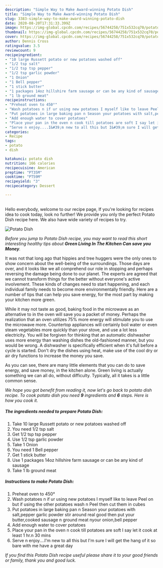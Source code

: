 ```yaml
---
description: "Simple Way to Make Award-winning Potato Dish"
title: "Simple Way to Make Award-winning Potato Dish"
slug: 3383-simple-way-to-make-award-winning-potato-dish
date: 2020-08-20T17:31:33.399Z
image: https://img-global.cpcdn.com/recipes/56744258/751x532cq70/potato-dish-recipe-main-photo.jpg
thumbnail: https://img-global.cpcdn.com/recipes/56744258/751x532cq70/potato-dish-recipe-main-photo.jpg
cover: https://img-global.cpcdn.com/recipes/56744258/751x532cq70/potato-dish-recipe-main-photo.jpg
author: Dennis Cross
ratingvalue: 3.5
reviewcount: 9
recipeingredient:
- "10 large Russett potato or new potatoes washed off"
- "1/2 tsp salt"
- "1/2 tsp tsp pepper"
- "1/2 tsp garlic powder"
- "1 Onion"
- "1 Bell pepper"
- "1 stick butter"
- "1 packages 14oz hillshire farm sausage or can be any kind of sausage"
- "1 lb ground meat"
recipeinstructions:
- "Preheat oven to 450°"
- "Wash potatoes n if ur using new potatoes I myself like to leave Peel on but if using the other potatoes wash n Peel then cut them in cubes"
- "Put potatoes in large baking pan n Season your potatoes with salt,pepper garlic powder stir around real good then put your butter,cooked sausage n ground meat nyour onion,bell pepper"
- "Add enough water to cover potatoes"
- "Place your pan in the oven n cook till potatoes are soft I say let it cook at least 1 hr.n 30 mins"
- "Serve n enjoy....I&#39;m new to all this but I&#39;m sure I will get the hang of it so bare with me have a great day"
categories:
- Recipe
tags:
- potato
- dish

katakunci: potato dish 
nutrition: 166 calories
recipecuisine: American
preptime: "PT35M"
cooktime: "PT59M"
recipeyield: "3"
recipecategory: Dessert

---
```

<br>
Hello everybody, welcome to our recipe page, If you're looking for recipes idea to cook today, look no further! We provide you only the perfect Potato Dish recipe here. We also have wide variety of recipes to try.
<br>


![Potato Dish](https://img-global.cpcdn.com/recipes/56744258/751x532cq70/potato-dish-recipe-main-photo.jpg)

<i>Before you jump to Potato Dish recipe, you may want to read this short interesting healthy tips about 
<strong>Green Living In The Kitchen Can save you Money</strong>.</i>
</br>

It was not that long ago that hippies and tree huggers were the only ones to show concern about the well-being of the surroundings. Those days are over, and it looks like we all comprehend our role in stopping and perhaps reversing the damage being done to our planet. The experts are agreed that we cannot transform things for the better without everyone's active involvement. These kinds of changes need to start happening, and each individual family needs to become more environmentally friendly. Here are a number of tips that can help you save energy, for the most part by making your kitchen more green.

While it may not taste as good, baking food in the microwave as an alternative to in the oven will save you a packet of money. Perhaps the realization that an oven utilizes 75% more energy will stimulate you to use the microwave more. Countertop appliances will certainly boil water or even steam vegetables more quickly than your stove, and use a lot less electricity. You will be forgiven for thinking that an automatic dishwasher uses more energy than washing dishes the old-fashioned manner, but you would be wrong. A dishwasher is specifically efficient when it's full before a cycle is started. Don't dry the dishes using heat, make use of the cool dry or air dry functions to increase the money you save.

As you can see, there are many little elements that you can do to save energy, and save money, in the kitchen alone. Green living is actually something we can all do, without difficulty. Typically, all it takes is a little common sense.


<i>We hope you got benefit from reading it, now let's go back to potato dish recipe. To cook potato dish you need <strong>9</strong> ingredients and <strong>6</strong> steps. Here is how you cook it.
</i>

##### The ingredients needed to prepare Potato Dish:

1. Take 10 large Russett potato or new potatoes washed off
1. You need 1/2 tsp salt
1. Get 1/2 tsp tsp pepper
1. Use 1/2 tsp garlic powder
1. Take 1 Onion
1. You need 1 Bell pepper
1. Get 1 stick butter
1. Use 1 packages 14oz hillshire farm sausage or can be any kind of sausage
1. Take 1 lb ground meat


##### Instructions to make Potato Dish:

1. Preheat oven to 450°
1. Wash potatoes n if ur using new potatoes I myself like to leave Peel on but if using the other potatoes wash n Peel then cut them in cubes
1. Put potatoes in large baking pan n Season your potatoes with salt,pepper garlic powder stir around real good then put your butter,cooked sausage n ground meat nyour onion,bell pepper
1. Add enough water to cover potatoes
1. Place your pan in the oven n cook till potatoes are soft I say let it cook at least 1 hr.n 30 mins
1. Serve n enjoy....I&#39;m new to all this but I&#39;m sure I will get the hang of it so bare with me have a great day


<i>If you find this Potato Dish recipe useful please share it to your good friends or family, thank you and good luck.</i>
